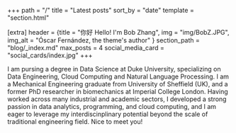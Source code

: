 +++
path = "/"
title = "Latest posts"
sort_by = "date"
template = "section.html"

[extra]
header = {title = "你好 Hello! I'm Bob Zhang", img = "img/BobZ.JPG", img_alt = "Óscar Fernández, the theme's author" }
section_path = "blog/_index.md"
max_posts = 4
social_media_card = "social_cards/index.jpg"
+++

I am pursing a degree in Data Science at Duke University, specializing on Data Engineering, Cloud Computing and Natural Language Processing. I am a Mechanical Engineering graduate from University of Sheffield (UK), and a former PhD researcher in biomechanics at Imperial College London. Having worked across many industrial and academic sectors, I developed a strong passion in data analytics, programming, and cloud computing, and I am eager to leverage my interdiscinplinary potential beyond the scale of traditional engineering field. Nice to meet you! 

